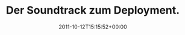 ---
retweeted: false
source: <a href="http://itunes.apple.com/us/app/twitter/id409789998?mt=12" rel="nofollow">Twitter
  for Mac</a>
entities:
  hashtags: []
  symbols: []
  user_mentions: []
  urls:
  - url: http://t.co/2wmaqNpm
    expanded_url: http://www.youtube.com/watch?v=ADX9DdURn8o
    display_url: youtube.com/watch?v=ADX9Dd…
    indices:
    - '31'
    - '51'
display_text_range:
- '0'
- '51'
favorite_count: '0'
id_str: '124141237623205888'
truncated: false
retweet_count: '0'
id: '124141237623205888'
possibly_sensitive: false
created_at: Wed Oct 12 15:15:52 +0000 2011
favorited: false
full_text: Der Soundtrack zum Deployment.
lang: en
quote_url: http://www.youtube.com/watch?v=ADX9DdURn8o
tags:
- pesos:twitter
date: '2011-10-12T15:15:52+00:00'
src: https://twitter.com/bascht/status/124141237623205888
original_url: https://twitter.com/bascht/status/124141237623205888
type: twitter_tweet
text: Der Soundtrack zum Deployment.
title: Der Soundtrack zum Deployment.

---
